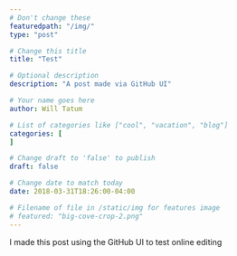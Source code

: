 ```yaml
---
# Don't change these
featuredpath: "/img/"
type: "post"

# Change this title
title: "Test"

# Optional description
description: "A post made via GitHub UI"

# Your name goes here
author: Will Tatum

# List of categories like ["cool", "vacation", "blog"]
categories: [
]

# Change draft to 'false' to publish
draft: false

# Change date to match today
date: 2018-03-31T18:26:00-04:00

# Filename of file in /static/img for features image
# featured: "big-cove-crop-2.png"
---
```


I made this post using the GitHub UI to test online editing
